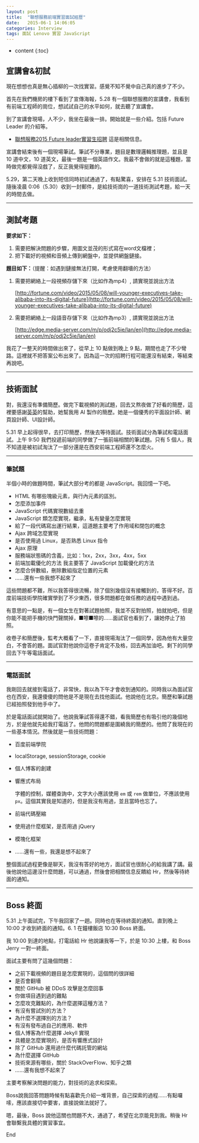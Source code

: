 ```yaml
---
layout: post
title:  "聯想服務前端實習面試經歷"
date:   2015-06-1 14:06:05
categories: Interview
tags: 面試 Lenovo 實習 JavaScript
---
```


* content
{:toc}

## 宣講會&初試

現在想想也真是無心插柳的一次找實習。感覺不知不覺中自己真的進步了不少。

首先在我們機房的樓下看到了宣傳海報，5.28 有一個聯想服務的宣講會，我看到有前端工程師的崗位，想試試自己的水平如何，就去聽了宣講會。

到了宣講會現場，人不少，我坐在最後一排。開始就是一些介紹。包括 Future Leader 的介紹等。





* [聯想服務2015 Future leader實習生招聘](http://job.xjtu.edu.cn/jobsHtml/153824064.html) 這是相關信息。

宣講會結束後有一個現場筆試。筆試不分專業，題目是數理邏輯推理題，並且是 10 道中文，10 道英文，最後一題是一個英語作文。我最不會做的就是這種題，當時做完都覺得沒戲了，反正我覺得挺難的。

5.29，第二天晚上收到短信同時初試通過了，有點驚喜，安排在 5.31 技術面試。隨後凌晨 0:06（5.30）收到一封郵件，是給技術崗的一道技術測試考題，給一天的時間去做。

---

## 測試考題

**要求如下：**

1. 需要把解決問題的步驟，用圖文並茂的形式寫在word文檔裡；
2. 把下載好的視頻和音頻上傳到網盤中，並提供網盤鏈接。

**題目如下：**（提醒：如遇到鏈接無法打開，考慮使用翻墻的方法）

1. 需要把網絡上一段視頻存儲下來（比如作為mp4）, 請實現並說出方法

    [http://fortune.com/video/2015/05/08/will-younger-executives-take-alibaba-into-its-digital-future](http://fortune.com/video/2015/05/08/will-younger-executives-take-alibaba-into-its-digital-future)

2. 需要把網絡上一段語音存儲下來（比如作為mp3）, 請實現並說出方法

    [http://edge.media-server.com/m/p/odj2c5ie/lan/en](http://edge.media-server.com/m/p/odj2c5ie/lan/en)

我花了一整天的時間做出來了，從早上 10 點做到晚上 9 點，期間也走了不少彎路。這裡就不把答案公布出來了。因為這一次的招聘行程可能還沒有結束，等結束再說吧。

---

## 技術面試

對，我還沒有準備簡歷。做完下載視頻的測試題，回去又熬夜做了好看的簡歷，這裡要感謝[英英](http://weibo.com/u/1765712462?topnav=1&wvr=6&topsug=1)的幫助，她幫我用 AI 製作的簡歷。她是一個優秀的平面設計師、網頁設計師、UI設計師。

5.31 早上起得很早，去打印簡歷，然後去等待面試。技術面試分為筆試和電話面試。上午 9:50 我們投遞前端的同學做了一張前端相關的筆試題。只有 5 個人，我不知道是被初試淘汰了一部分還是在西安前端工程師還不怎麼火。

---

### 筆試題

半個小時的做題時間，筆試大部分考的都是 JavaScript。我回憶一下吧。

* HTML 有哪些塊級元素，與行內元素的區別。
* 怎麼添加事件
* JavaScript 代碼實現數組去重
* JavaScript 類怎麼實現，繼承，私有變量怎麼實現
* 給了一段代碼寫出運行結果，這道題主要考了作用域和閉包的概念
* Ajax 跨域怎麼實現
* 是否使用過 Linux，是否熟悉 Linux 指令
* Ajax 原理
* 服務端狀態碼的含義，比如：1xx，2xx，3xx，4xx，5xx
* 前端加載優化的方法
    我主要答了 JavaScript 加載優化的方法
* 怎麼合併數組，刪除數組指定位置的元素
* ……還有一些我想不起來了

這些問題都不難，所以我答得很流暢，除了個別幾個沒有接觸到的，答得不好。百度前端技術學院確實學到了不少東西，很多問題都在做任務的過程中遇到過。

有意思的一點是，有一個女生在對著試題拍照，我並不反對拍照，拍就拍吧，但是你能不能把手機的快門聲關掉，■嚓■嚓的……面試官也看到了，讓她停止了拍照。

收卷子和簡歷後，監考大概看了一下，直接現場淘汰了一個同學，因為他有大量空白，不會答的題。面試官對他說你這卷子肯定不及格，回去再加油吧。剩下的同學回去下午等電話面試。

---

### 電話面試

我剛回去就接到電話了，非常快，我以為下午才會收到通知的。同時我以為面試官也在西安，我還傻傻的問他是不是現在去找他面試。他說他在北京。簡歷和筆試題已經拍照發到他手中了。

於是電話面試就開始了。他說我筆試答得還不錯，看我簡歷也有吸引他的幾個地方，於是他就先給我打電話了。他問的問題都是圍繞我的簡歷的。他問了我現在的一些基本情況。然後就是一些技術問題：

* 百度前端學院
* localStorage, sessionStorage, cookie
* 個人博客的創建
* 響應式布局   

    字體的控制，媒體查詢中，文字大小應該使用 `em` 或 `rem` 做單位，不應該使用 `px`。這個其實我是知道的，但是我沒有用過，並且當時也忘了。

* 前端代碼壓縮
* 使用過什麼框架，是否用過 jQuery
* 模塊化框架
* ……還有一些，我還是想不起來了

整個面試過程更像是聊天，我沒有答好的地方，面試官也很耐心的給我講了講。最後他說他這邊沒什麼問題，可以通過，然後會把相關信息反饋給 Hr，然後等待終面的通知。

---

## Boss 終面

5.31 上午面試完，下午我回家了一趟。同時也在等待終面的通知。直到晚上 10:00 才收到終面的通知。6.
1 在鐘樓飯店 10:30 Boss 終面。

我 10:00 到達的地點，打電話給 Hr 他說讓我等一下，於是 10:30 上樓，和 Boss Jerry 一對一終面。

面試主要有問了這幾個問題：

* 之前下載視頻的題目是怎麼實現的，這個問的很詳細
* 是否會翻墻
* 關於 GitHub 被 DDoS 攻擊是怎麼回事
* 你做項目遇到過的難點
* 怎麼攻克難點的，為什麼選擇這種方法？
* 有沒有嘗試別的方法？
* 為什麼不選擇別的方法？
* 有沒有發布過自己的應用、軟件
* 個人博客為什麼選擇 Jekyll 實現
* 具體是怎麼實現的，是否有響應式設計
* 除了 GitHub 還用過什麼代碼託管的網站
* 為什麼選擇 GitHub
* 技術來源有哪些，關於 StackOverFlow、知乎之類
* ……還有我想不起來了

主要考察解決問題的能力，對技術的追求和探索。

Boss說我回答問題時候有點喜歡先介紹一堆背景，自己探索的過程……有點囉嗦，應該直接切中要害，直接說做法就好了。

嗯，最後，Boss 說他這關也問題不大，通過了，希望在北京能見到我。稍後 Hr 會聯繫我具體的實習事宜。

End
